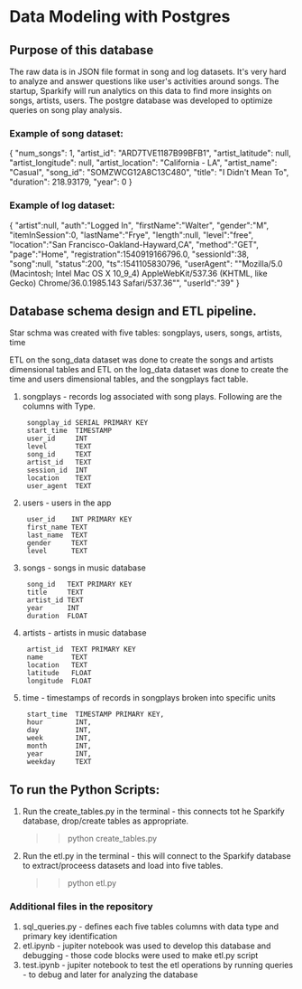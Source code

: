 # Data Modeling with Postgres

## Purpose of this database 

The raw data is in JSON file format in song and log datasets.  It's very hard to analyze and answer questions like user's activities around songs.  The startup, Sparkify will run analytics on this data to find more insights on songs, artists, users. The postgre database was developed to optimize queries on song play analysis. 

### Example of song dataset:

{
"num_songs": 1, 
"artist_id": "ARD7TVE1187B99BFB1", 
"artist_latitude": null, 
"artist_longitude": null, 
"artist_location": "California - LA", 
"artist_name": "Casual", 
"song_id": "SOMZWCG12A8C13C480", 
"title": "I Didn't Mean To", 
"duration": 218.93179, "year": 0
}

### Example of log dataset:

{
"artist":null,
"auth":"Logged In",
"firstName":"Walter",
"gender":"M",
"itemInSession":0,
"lastName":"Frye",
"length":null,
"level":"free",
"location":"San Francisco-Oakland-Hayward,CA",
"method":"GET",
"page":"Home",
"registration":1540919166796.0,
"sessionId":38,
"song":null,
"status":200,
"ts":1541105830796,
"userAgent": "\"Mozilla\/5.0 (Macintosh; Intel Mac OS X 10_9_4) AppleWebKit\/537.36 (KHTML, like Gecko) Chrome\/36.0.1985.143 Safari\/537.36\"",
"userId":"39"
}

## Database schema design and ETL pipeline.

Star schma was created with five tables: songplays, users, songs, artists, time

ETL on the song_data dataset was done to create the songs and artists dimensional tables and ETL on the log_data dataset was done to create the time and users dimensional tables, and the songplays fact table.

1. songplays - records log associated with song plays. Following are the columns with Type.
 
        songplay_id SERIAL PRIMARY KEY
        start_time  TIMESTAMP 
        user_id     INT 
        level       TEXT 
        song_id     TEXT 
        artist_id   TEXT 
        session_id  INT 
        location    TEXT 
        user_agent  TEXT

2. users - users in the app

        user_id    INT PRIMARY KEY 
        first_name TEXT 
        last_name  TEXT 
        gender     TEXT 
        level      TEXT

3. songs - songs in music database
   
        song_id   TEXT PRIMARY KEY 
        title     TEXT 
        artist_id TEXT 
        year      INT 
        duration  FLOAT 

4. artists - artists in music database

        artist_id  TEXT PRIMARY KEY  
        name       TEXT
        location   TEXT 
        latitude   FLOAT 
        longitude  FLOAT   

5. time - timestamps of records in songplays broken into specific units

        start_time  TIMESTAMP PRIMARY KEY, 
        hour        INT, 
        day         INT, 
        week        INT, 
        month       INT, 
        year        INT, 
        weekday     TEXT 

## To run the Python Scripts:

1. Run the create_tables.py in the terminal - this connects tot he Sparkify database, drop/create tables as appropriate.
   >> python create_tables.py 
2. Run the etl.py in the terminal - this will connect to the Sparkify database to extract/proceess datasets and load into five tables.
   >> python etl.py

### Additional files in the repository
1. sql_queries.py - defines each five tables columns with data type and primary key identification
2. etl.ipynb - jupiter notebook was used to develop this database and debugging - those code blocks were used to make etl.py script
3. test.ipynb - jupiter notebook to test the etl operations by running queries - to debug and later for analyzing the database
